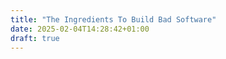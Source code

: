 ```yaml
---
title: "The Ingredients To Build Bad Software"
date: 2025-02-04T14:28:42+01:00
draft: true
---
```



